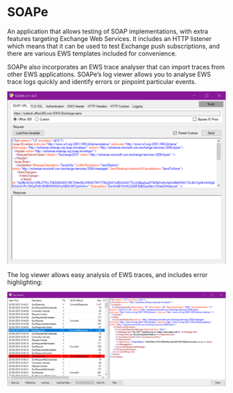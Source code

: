 # SOAPe
An application that allows testing of SOAP implementations, with extra features targeting Exchange Web Services.  It includes an HTTP listener which means that it can be used to test Exchange push subscriptions, and there are various EWS templates included for convenience.

SOAPe also incorporates an EWS trace analyser that can import traces from other EWS applications.  SOAPe’s log viewer allows you to analyse EWS trace logs quickly and identify errors or pinpoint particular events.

![SOAPe Interface](https://github.com/David-Barrett-MS/SOAPe/blob/master/SOAPe/Docs/Images/SOAPe1.6.png)

The log viewer allows easy analysis of EWS traces, and includes error highlighting:

![SOAPe Log Viewer](https://github.com/David-Barrett-MS/SOAPe/blob/master/SOAPe/Docs/Images/SOAPe%20Log%20Viewer.png)
